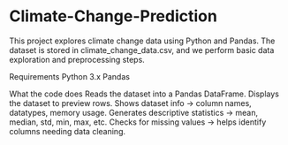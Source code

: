# Climate-Change-Prediction


This project explores climate change data using Python and Pandas.
The dataset is stored in climate_change_data.csv, and we perform basic data exploration and preprocessing steps.

Requirements
Python 3.x
Pandas

What the code does
Reads the dataset into a Pandas DataFrame.
Displays the dataset to preview rows.
Shows dataset info → column names, datatypes, memory usage.
Generates descriptive statistics → mean, median, std, min, max, etc.
Checks for missing values → helps identify columns needing data cleaning.

